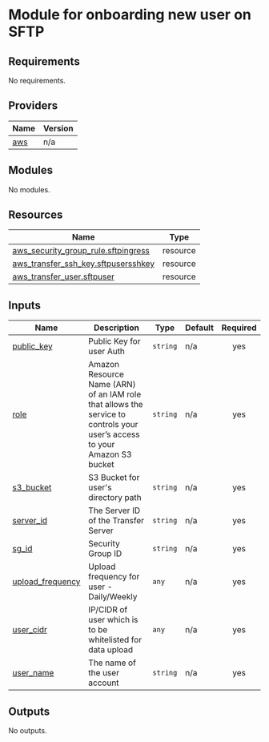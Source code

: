 # Module for onboarding new user on SFTP


<!-- BEGIN_TF_DOCS -->
## Requirements

No requirements.

## Providers

| Name | Version |
|------|---------|
| <a name="provider_aws"></a> [aws](#provider\_aws) | n/a |

## Modules

No modules.

## Resources

| Name | Type |
|------|------|
| [aws_security_group_rule.sftpingress](https://registry.terraform.io/providers/hashicorp/aws/latest/docs/resources/security_group_rule) | resource |
| [aws_transfer_ssh_key.sftpusersshkey](https://registry.terraform.io/providers/hashicorp/aws/latest/docs/resources/transfer_ssh_key) | resource |
| [aws_transfer_user.sftpuser](https://registry.terraform.io/providers/hashicorp/aws/latest/docs/resources/transfer_user) | resource |

## Inputs

| Name | Description | Type | Default | Required |
|------|-------------|------|---------|:--------:|
| <a name="input_public_key"></a> [public\_key](#input\_public\_key) | Public Key for user Auth | `string` | n/a | yes |
| <a name="input_role"></a> [role](#input\_role) | Amazon Resource Name (ARN) of an IAM role that allows the service to controls your user’s access to your Amazon S3 bucket | `string` | n/a | yes |
| <a name="input_s3_bucket"></a> [s3\_bucket](#input\_s3\_bucket) | S3 Bucket for user's directory path | `string` | n/a | yes |
| <a name="input_server_id"></a> [server\_id](#input\_server\_id) | The Server ID of the Transfer Server | `string` | n/a | yes |
| <a name="input_sg_id"></a> [sg\_id](#input\_sg\_id) | Security Group ID | `string` | n/a | yes |
| <a name="input_upload_frequency"></a> [upload\_frequency](#input\_upload\_frequency) | Upload frequency for user  - Daily/Weekly | `any` | n/a | yes |
| <a name="input_user_cidr"></a> [user\_cidr](#input\_user\_cidr) | IP/CIDR of user which is to be whitelisted for data upload | `any` | n/a | yes |
| <a name="input_user_name"></a> [user\_name](#input\_user\_name) | The name of the user account | `string` | n/a | yes |

## Outputs

No outputs.
<!-- END_TF_DOCS -->